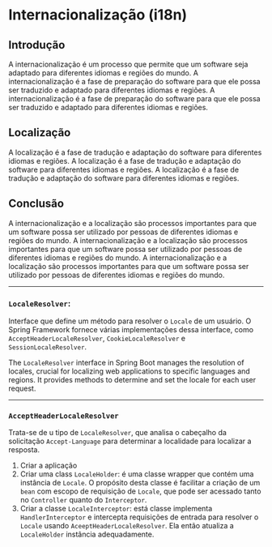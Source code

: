 # Internacionalização (i18n)

## Introdução

A internacionalização é um processo que permite que um software seja adaptado para diferentes idiomas e regiões do
mundo. A internacionalização é a fase de preparação do software para que ele possa ser traduzido e adaptado para
diferentes idiomas e regiões. A internacionalização é a fase de preparação do software para que ele possa ser traduzido
e adaptado para diferentes idiomas e regiões.

## Localização

A localização é a fase de tradução e adaptação do software para diferentes idiomas e regiões. A localização é a fase de
tradução e adaptação do software para diferentes idiomas e regiões. A localização é a fase de tradução e adaptação do
software para diferentes idiomas e regiões.

## Conclusão

A internacionalização e a localização são processos importantes para que um software possa ser utilizado por pessoas de
diferentes idiomas e regiões do mundo. A internacionalização e a localização são processos importantes para que um
software possa ser utilizado por pessoas de diferentes idiomas e regiões do mundo. A internacionalização e a localização
são processos importantes para que um software possa ser utilizado por pessoas de diferentes idiomas e regiões do mundo.

---

### `LocaleResolver`:

Interface que define um método para resolver o `Locale` de um usuário. O Spring Framework fornece várias implementações
dessa interface, como `AcceptHeaderLocaleResolver`, `CookieLocaleResolver` e `SessionLocaleResolver`.

The `LocaleResolver` interface in Spring Boot manages the resolution of locales, crucial for localizing web applications
to specific languages and regions. It provides methods to determine and set the locale for each user request.

---

### `AcceptHeaderLocaleResolver`

Trata-se de u tipo de `LocaleResolver`, que analisa o cabeçalho da solicitação `Accept-Language` para determinar a
localidade para localizar a resposta.

1. Criar a aplicação
2. Criar uma class `LocaleHolder`: é uma classe wrapper que contém uma instância de `Locale`. O propósito desta classe é
   facilitar a criação de um `bean` com escopo de requisição de `Locale`, que pode ser acessado tanto no `Controller`
   quanto do `Interceptor`.
3. Criar a classe `LocaleInterceptor`: está classe implementa `HandlerInterceptor` e intercepta requisições de entrada
   para resolver o `Locale` usando `AceeptHeaderLocaleResolver`. Ela então atualiza a `LocaleHolder` instância
   adequadamente.
